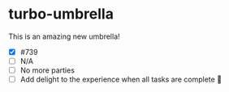 # turbo-umbrella
This is an amazing new umbrella!


- [x] #739
- [ ] N/A
- [ ] No more parties
- [ ] Add delight to the experience when all tasks are complete :tada:
